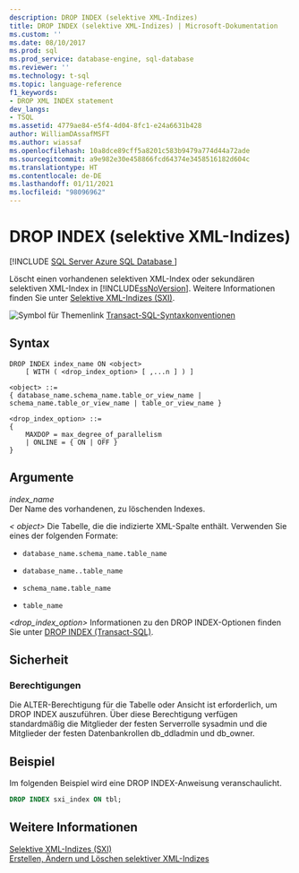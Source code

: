 ```yaml
---
description: DROP INDEX (selektive XML-Indizes)
title: DROP INDEX (selektive XML-Indizes) | Microsoft-Dokumentation
ms.custom: ''
ms.date: 08/10/2017
ms.prod: sql
ms.prod_service: database-engine, sql-database
ms.reviewer: ''
ms.technology: t-sql
ms.topic: language-reference
f1_keywords:
- DROP XML INDEX statement
dev_langs:
- TSQL
ms.assetid: 4779ae84-e5f4-4d04-8fc1-e24a6631b428
author: WilliamDAssafMSFT
ms.author: wiassaf
ms.openlocfilehash: 10a8dce89cff5a8201c583b9479a774d44a72ade
ms.sourcegitcommit: a9e982e30e458866fcd64374e3458516182d604c
ms.translationtype: HT
ms.contentlocale: de-DE
ms.lasthandoff: 01/11/2021
ms.locfileid: "98096962"
---
```

# <a name="drop-index-selective-xml-indexes"></a>DROP INDEX (selektive XML-Indizes)
[!INCLUDE [SQL Server Azure SQL Database ](../../includes/applies-to-version/sql-asdb.md)]

  Löscht einen vorhandenen selektiven XML-Index oder sekundären selektiven XML-Index in [!INCLUDE[ssNoVersion](../../includes/ssnoversion-md.md)]. Weitere Informationen finden Sie unter [Selektive XML-Indizes &#40;SXI&#41;](../../relational-databases/xml/selective-xml-indexes-sxi.md).  
  
 ![Symbol für Themenlink](../../database-engine/configure-windows/media/topic-link.gif "Symbol für Themenlink") [Transact-SQL-Syntaxkonventionen](../../t-sql/language-elements/transact-sql-syntax-conventions-transact-sql.md)  
  
## <a name="syntax"></a>Syntax  
  
```syntaxsql
DROP INDEX index_name ON <object>  
    [ WITH ( <drop_index_option> [ ,...n ] ) ]  
  
<object> ::=  
{ database_name.schema_name.table_or_view_name | schema_name.table_or_view_name | table_or_view_name }  
  
<drop_index_option> ::=  
{  
    MAXDOP = max_degree_of_parallelism  
    | ONLINE = { ON | OFF }  
}  
```  
  
##  <a name="arguments"></a><a name="Arguments"></a>Argumente  
 *index_name*  
 Der Name des vorhandenen, zu löschenden Indexes.  
  
 *\< object>* Die Tabelle, die die indizierte XML-Spalte enthält. Verwenden Sie eines der folgenden Formate:  
  
-   `database_name.schema_name.table_name`  
  
-   `database_name..table_name`  
  
-   `schema_name.table_name`  
  
-   `table_name`  
  
 *\<drop_index_option>* Informationen zu den DROP INDEX-Optionen finden Sie unter [DROP INDEX &#40;Transact-SQL&#41;](../../t-sql/statements/drop-index-transact-sql.md).  
  
## <a name="security"></a>Sicherheit  
  
### <a name="permissions"></a>Berechtigungen  
 Die ALTER-Berechtigung für die Tabelle oder Ansicht ist erforderlich, um DROP INDEX auszuführen. Über diese Berechtigung verfügen standardmäßig die Mitglieder der festen Serverrolle sysadmin und die Mitglieder der festen Datenbankrollen db_ddladmin und db_owner.  
  
## <a name="example"></a>Beispiel  
 Im folgenden Beispiel wird eine DROP INDEX-Anweisung veranschaulicht.  
  
```sql  
DROP INDEX sxi_index ON tbl;  
```  
  
## <a name="see-also"></a>Weitere Informationen  
 [Selektive XML-Indizes &#40;SXI&#41;](../../relational-databases/xml/selective-xml-indexes-sxi.md)   
 [Erstellen, Ändern und Löschen selektiver XML-Indizes](../../relational-databases/xml/create-alter-and-drop-selective-xml-indexes.md)  
  
  

